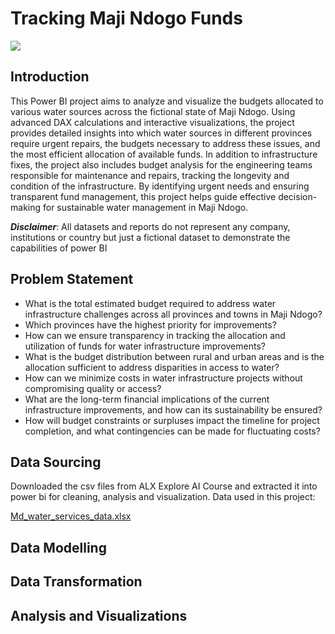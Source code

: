 # Tracking Maji Ndogo Funds
![](transparency_tracking.webp)

## Introduction

This Power BI project aims to analyze and visualize the budgets allocated to various water sources across the fictional state of Maji Ndogo. Using advanced DAX calculations and interactive visualizations, the project provides detailed insights into which water sources in different provinces require urgent repairs, the budgets necessary to address these issues, and the most efficient allocation of available funds. In addition to infrastructure fixes, the project also includes budget analysis for the engineering teams responsible for maintenance and repairs, tracking the longevity and condition of the infrastructure. 
By identifying urgent needs and ensuring transparent fund management, this project helps guide effective decision-making for sustainable water management in Maji Ndogo.

**_Disclaimer_**: All datasets and reports do not represent any company, institutions or country but just a fictional dataset to demonstrate the capabilities of power BI

## Problem Statement
- What is the total estimated budget required to address water infrastructure challenges across all provinces and towns in Maji Ndogo?
- Which provinces have the highest priority for improvements?
- How can we ensure transparency in tracking the allocation and utilization of funds for water infrastructure improvements?
- What is the budget distribution between rural and urban areas and is the allocation sufficient to address disparities in access to water?
- How can we minimize costs in water infrastructure projects without compromising quality or access?
- What are the long-term financial implications of the current infrastructure improvements, and how can its sustainability be ensured?
- How will budget constraints or surpluses impact the timeline for project completion, and what contingencies can be made for fluctuating costs?


## Data Sourcing

Downloaded the csv files from ALX Explore AI Course and extracted it into power bi for cleaning, analysis and visualization.
Data used in this project:

[Md_water_services_data.xlsx](https://github.com/lisaogeya/Visualizing_the_currents_of_change_in_Maji_Ndogo/blob/main/Md_water_services_data.xlsx)

## Data Modelling

## Data Transformation

## Analysis and Visualizations

